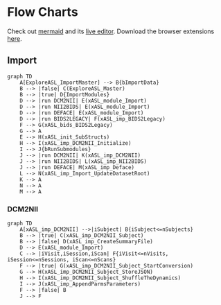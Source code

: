 
# Flow Charts

Check out [mermaid](https://github.com/mermaid-js/mermaid) and its [live editor](https://mermaid-js.github.io/mermaid-live-editor). Download the browser extensions [here](https://github.com/BackMarket/github-mermaid-extension).

## Import

```mermaid
graph TD
    A[ExploreASL_ImportMaster] --> B{bImportData}
    B --> |false| C(ExploreASL_Master)
    B --> |true| D{ImportModules}
    D --> |run DCM2NII| E(xASL_module_Import)
    D --> |run NII2BIDS| E(xASL_module_Import)
    D --> |run DEFACE| E(xASL_module_Import)
    D --> |run BIDS2LEGACY| F(xASL_imp_BIDS2Legacy)
    F --> G(xASL_bids_BIDS2Legacy)
    G --> A
    E --> H(xASL_init_SubStructs)
    H --> I(xASL_imp_DCM2NII_Initialize)
    I --> J{bRunSubmodules}
    J --> |run DCM2NII| K(xASL_imp_DCM2NII)
    J --> |run NII2BIDS| L(xASL_imp_NII2BIDS)
    J --> |run DEFACE| M(xASL_imp_Deface)
    L --> N(xASL_imp_Import_UpdateDatasetRoot)
    K --> A
    N --> A
    M --> A
```

### DCM2NII

```mermaid
graph TD
    A[xASL_imp_DCM2NII] -->|iSubject| B{iSubject<=nSubjects}
    B --> |true| C(xASL_imp_DCM2NII_Subject)
    B --> |false| D(xASL_imp_CreateSummaryFile)
    D --> E(xASL_module_Import)
    C --> |iVisit,iSession,iScan| F{iVisit<=nVisits, iSession<=nSessions, iScan<=nScans}
    F --> |true| G(xASL_imp_DCM2NII_Subject_StartConversion)
    G --> H(xASL_imp_DCM2NII_Subject_StoreJSON)
    H --> I(xASL_imp_DCM2NII_Subject_ShuffleTheDynamics)
    I --> J(xASL_imp_AppendParmsParameters)
    F --> |false| B
    J --> F
```




